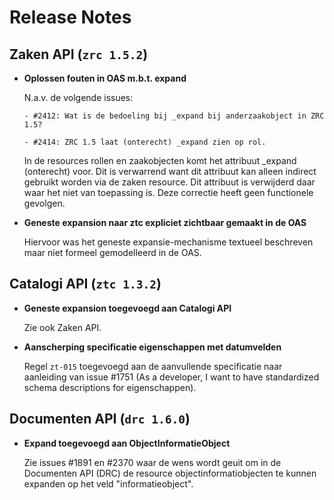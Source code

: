 # Release Notes

## Zaken API (`zrc 1.5.2`)

- **Oplossen fouten in OAS m.b.t. expand**  

  N.a.v. de volgende issues:

      - #2412: Wat is de bedoeling bij _expand bij anderzaakobject in ZRC 1.5?

      - #2414: ZRC 1.5 laat (onterecht) _expand zien op rol.

  In de resources rollen en zaakobjecten komt het attribuut _expand (onterecht) voor. Dit is verwarrend want dit attribuut kan alleen indirect gebruikt worden via de zaken resource. Dit attribuut is verwijderd daar waar het niet van toepassing is. Deze correctie heeft geen functionele gevolgen.

- **Geneste expansion naar ztc expliciet zichtbaar gemaakt in de OAS**  

  Hiervoor was het geneste expansie-mechanisme textueel beschreven maar niet formeel gemodelleerd in de OAS.


## Catalogi API (`ztc 1.3.2`)

- **Geneste expansion toegevoegd aan Catalogi API**  

  Zie ook Zaken API.

- **Aanscherping specificatie eigenschappen met datumvelden**  

  Regel `zt-015` toegevoegd aan de aanvullende specificatie naar aanleiding van issue #1751 (As a developer, I want to have standardized schema descriptions for eigenschappen).

## Documenten API (`drc 1.6.0`)

- **Expand toegevoegd aan ObjectInformatieObject**  
  
  Zie issues #1891 en #2370 waar de wens wordt geuit om in de Documenten API (DRC) de resource objectinformatiobjecten te kunnen expanden op het veld "informatieobject".
